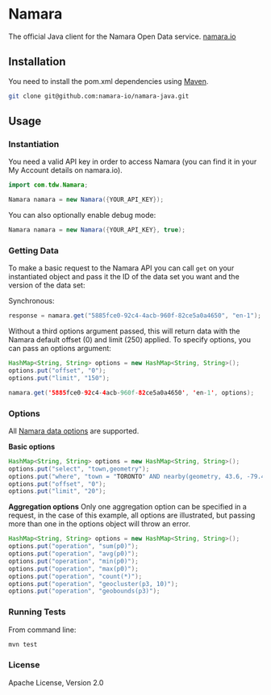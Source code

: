 Namara
======

The official Java client for the Namara Open Data service. [namara.io](https://namara.io)

## Installation

You need to install the pom.xml dependencies using [Maven](https://maven.apache.org/index.html).

```bash
git clone git@github.com:namara-io/namara-java.git
```

## Usage

### Instantiation

You need a valid API key in order to access Namara (you can find it in your My Account details on namara.io).

```java
import com.tdw.Namara;

Namara namara = new Namara({YOUR_API_KEY});
```

You can also optionally enable debug mode:

```java
Namara namara = new Namara({YOUR_API_KEY}, true);
```

### Getting Data

To make a basic request to the Namara API you can call `get` on your instantiated object and pass it the ID of the data set you want and the version of the data set:

Synchronous:

```java
response = namara.get("5885fce0-92c4-4acb-960f-82ce5a0a4650", "en-1");
```

Without a third options argument passed, this will return data with the Namara default offset (0) and limit (250) applied. To specify options, you can pass an options argument:

```java
HashMap<String, String> options = new HashMap<String, String>();
options.put("offset", "0");
options.put("limit", "150");

namara.get('5885fce0-92c4-4acb-960f-82ce5a0a4650', 'en-1', options);
```

### Options

All [Namara data options](https://namara.io/#/api) are supported.

**Basic options**

```java
HashMap<String, String> options = new HashMap<String, String>();
options.put("select", "town,geometry");
options.put("where", "town = "TORONTO" AND nearby(geometry, 43.6, -79.4, 10km)");
options.put("offset", "0");
options.put("limit", "20");
```

**Aggregation options**
Only one aggregation option can be specified in a request, in the case of this example, all options are illustrated, but passing more than one in the options object will throw an error.

```java
HashMap<String, String> options = new HashMap<String, String>();
options.put("operation", "sum(p0)");
options.put("operation", "avg(p0)");
options.put("operation", "min(p0)");
options.put("operation", "max(p0)");
options.put("operation", "count(*)");
options.put("operation", "geocluster(p3, 10)");
options.put("operation", "geobounds(p3)");
```

### Running Tests

From command line:

```bash
mvn test
```

### License

Apache License, Version 2.0
